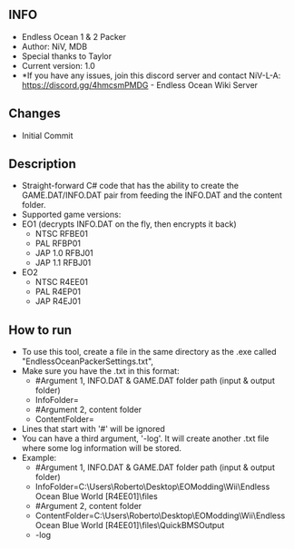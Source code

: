 ## INFO ##
- Endless Ocean 1 & 2 Packer
- Author: NiV, MDB
- Special thanks to Taylor
- Current version: 1.0
- *If you have any issues, join this discord server and contact NiV-L-A: https://discord.gg/4hmcsmPMDG - Endless Ocean Wiki Server

## Changes ##
- Initial Commit

## Description ##
- Straight-forward C# code that has the ability to create the GAME.DAT/INFO.DAT pair from feeding the INFO.DAT and the content folder.
- Supported game versions:
- EO1 (decrypts INFO.DAT on the fly, then encrypts it back)
	- NTSC RFBE01
	- PAL RFBP01
	- JAP 1.0 RFBJ01
	- JAP 1.1 RFBJ01
- EO2
	- NTSC R4EE01
	- PAL R4EP01
	- JAP R4EJ01
	
## How to run ##
- To use this tool, create a file in the same directory as the .exe called "EndlessOceanPackerSettings.txt", 
- Make sure you have the .txt in this format:
	- #Argument 1, INFO.DAT & GAME.DAT folder path (input & output folder)
	- InfoFolder=
	- #Argument 2, content folder
	- ContentFolder=
- Lines that start with '#' will be ignored
- You can have a third argument, '-log'. It will create another .txt file where some log information will be stored.
- Example:
	- #Argument 1, INFO.DAT & GAME.DAT folder path (input & output folder)
	- InfoFolder=C:\Users\Roberto\Desktop\EOModding\Wii\Endless Ocean Blue World [R4EE01]\files
	- #Argument 2, content folder
	- ContentFolder=C:\Users\Roberto\Desktop\EOModding\Wii\Endless Ocean Blue World [R4EE01]\files\QuickBMSOutput
	- -log